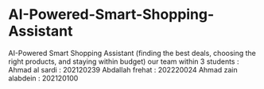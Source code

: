 # AI-Powered-Smart-Shopping-Assistant
AI-Powered Smart Shopping Assistant (finding the best deals, choosing the right products, and staying within budget)
our team within 3 students : 
Ahmad al sardi : 202120239
Abdallah frehat : 202220024
Ahmad zain alabdein : 202120100
